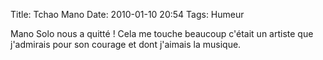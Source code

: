 Title: Tchao Mano
Date: 2010-01-10 20:54
Tags: Humeur



Mano Solo nous a quitté ! Cela me touche beaucoup c'était un artiste que
j'admirais pour son courage et dont j'aimais la musique.